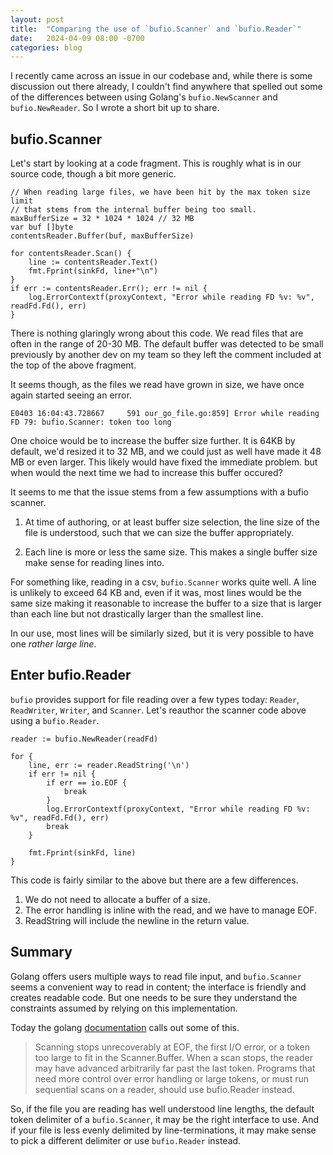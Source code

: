 ```yaml
---
layout: post
title:  "Comparing the use of `bufio.Scanner` and `bufio.Reader`"
date:   2024-04-09 08:00 -0700
categories: blog
---
```



I recently came across an issue in our codebase and, while there is some
discussion out there already, I couldn't find anywhere that spelled out some of
the differences between using Golang's `bufio.NewScanner` and
`bufio.NewReader`. So I wrote a short bit up to share.

## bufio.Scanner

Let's start by looking at a code fragment. This is roughly what is in our
source code, though a bit more generic.

```golang
// When reading large files, we have been hit by the max token size limit
// that stems from the internal buffer being too small.
maxBufferSize = 32 * 1024 * 1024 // 32 MB
var buf []byte
contentsReader.Buffer(buf, maxBufferSize)

for contentsReader.Scan() {
	line := contentsReader.Text()
	fmt.Fprint(sinkFd, line+"\n")
}
if err := contentsReader.Err(); err != nil {
	log.ErrorContextf(proxyContext, "Error while reading FD %v: %v", readFd.Fd(), err)
}
```

There is nothing glaringly wrong about this code. We read files that are often
in the range of 20-30 MB. The default buffer was detected to be small previously
by another dev on my team so they left the comment included at the top of the
above fragment.

It seems though, as the files we read have grown in size, we have once again
started seeing an error.

```golang
E0403 16:04:43.728667     591 our_go_file.go:859] Error while reading FD 79: bufio.Scanner: token too long
```

One choice would be to increase the buffer
size further. It is 64KB by default, we'd resized it to 32 MB, and we could
just as well have made it 48 MB or even larger. This likely would have fixed
the immediate problem. but when would the next time we had to increase this
buffer occured?


It seems to me that the issue stems from a few assumptions with a bufio
scanner.

1. At time of authoring, or at least buffer size selection, the line size of
   the file is understood, such that we can size the buffer appropriately.
   
2. Each line is more or less the same size. This makes a single buffer size
   make sense for reading lines into.

For something like, reading in a csv, `bufio.Scanner` works quite well. A line
is unlikely to exceed 64 KB and, even if it was, most lines would be the same
size making it reasonable to increase the buffer to a size that is larger than
each line but not drastically larger than the smallest line.

In our use, most lines will be similarly sized, but it is very possible to
have one *rather large line*.


## Enter bufio.Reader

`bufio` provides support for file reading over a few types today: `Reader`,
`ReadWriter`, `Writer`, and `Scanner`. Let's reauthor the scanner code above
using a `bufio.Reader`.

```golang
reader := bufio.NewReader(readFd)

for {
	line, err := reader.ReadString('\n')
	if err != nil {
		if err == io.EOF {
			break
		}
		log.ErrorContextf(proxyContext, "Error while reading FD %v: %v", readFd.Fd(), err)
		break
	}

	fmt.Fprint(sinkFd, line)
}
```

This code is fairly similar to the above but there are a few differences.

1. We do not need to allocate a buffer of a size.
2. The error handling is inline with the read, and we have to manage EOF.
3. ReadString will include the newline in the return value.


## Summary

Golang offers users multiple ways to read file input, and `bufio.Scanner` seems
a convenient way to read in content; the interface is friendly and creates
readable code. But one needs to be sure they understand the constraints assumed
by relying on this implementation.

Today the golang [documentation]() calls out some of this.

> Scanning stops unrecoverably at EOF, the first I/O error, or a token too
> large to fit in the Scanner.Buffer. When a scan stops, the reader may have
> advanced arbitrarily far past the last token. Programs that need more control
> over error handling or large  tokens, or must run sequential scans on a
> reader, should use bufio.Reader instead.

So, if the file you are reading has well understood line lengths, the default
token delimiter of a `bufio.Scanner`, it may be the right interface to use.
And if your file is less evenly delimited by line-terminations, it may make
sense to pick a different delimiter or use `bufio.Reader` instead.